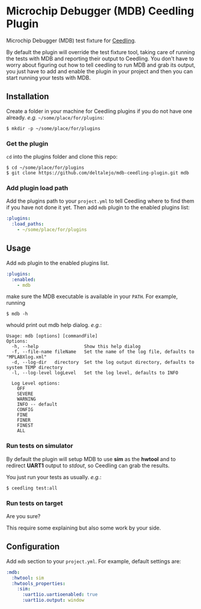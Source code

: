 # Microchip Debugger (MDB) Ceedling Plugin

Microchip Debugger (MDB) test fixture for [Ceedling](https://github.com/ThrowTheSwitch/Ceedling).

By default the plugin will override the test fixture tool, taking care of
running the tests with MDB and reporting their output to Ceedling.
You don't have to worry about figuring out how to tell ceedling to run MDB and
grab its output, you just have to add and enable the plugin in your project and
then you can start running your tests with MDB.

## Installation

Create a folder in your machine for Ceedling plugins if you do not have one
already. *e.g.* `~/some/place/for/plugins`:

```shell
$ mkdir -p ~/some/place/for/plugins
```

### Get the plugin

`cd` into the plugins folder and clone this repo:

```shell
$ cd ~/some/place/for/plugins
$ git clone https://github.com/deltalejo/mdb-ceedling-plugin.git mdb
```

### Add plugin load path

Add the plugins path to your `project.yml` to tell Ceedling where to find
them if you have not done it yet. Then add `mdb` plugin to the enabled
plugins list:

```yaml
:plugins:
  :load_paths:
    - ~/some/place/for/plugins
```

## Usage

Add `mdb` plugin to the enabled plugins list.

```yaml
:plugins:
  :enabled:
    - mdb
```

make sure the MDB executable is available in your `PATH`. For example, running

```shell
$ mdb -h
```

whould print out mdb help dialog. *e.g.*:

```
Usage: mdb [options] [commandFile]
Options:
  -h, --help                 Show this help dialog
  -f, --file-name fileName   Set the name of the log file, defaults to "MPLABXlog.xml"
  -d, --log-dir   directory  Set the log output directory, defaults to system TEMP directory
  -l, --log-level logLevel   Set the log level, defaults to INFO

  Log Level options:
    OFF
    SEVERE 
    WARNING 
    INFO -- default
    CONFIG 
    FINE 
    FINER 
    FINEST 
    ALL
```

### Run tests on simulator

By default the plugin will setup MDB to use **sim** as the **hwtool** and to
redirect **UART1** output to *stdout*, so Ceedling can grab the results.

You just run your tests as usually. *e.g.*:

```shell
$ ceedling test:all
```

### Run tests on target

Are you sure?

This require some explaining but also some work by your side.

## Configuration

Add `mdb` section to your `project.yml`. For example, default settings are:

```yaml
:mdb:
  :hwtool: sim
  :hwtools_properties:
    :sim:
      :uart1io.uartioenabled: true
      :uart1io.output: window
```
